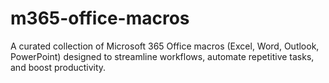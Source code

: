 # m365-office-macros
A curated collection of Microsoft 365 Office macros (Excel, Word, Outlook, PowerPoint) designed to streamline workflows, automate repetitive tasks, and boost productivity.
